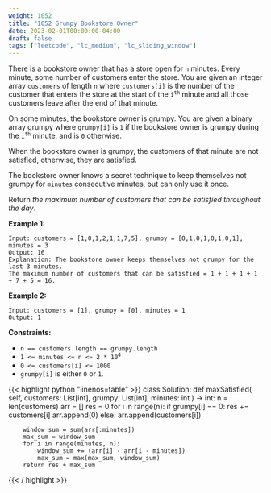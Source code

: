 ```yaml
---
weight: 1052
title: "1052 Grumpy Bookstore Owner"
date: 2023-02-01T00:00:00-04:00
draft: false
tags: ["leetcode", "lc_medium", "lc_sliding_window"]
---
```


There is a bookstore owner that has a store open for `n` minutes. Every minute, some number of customers enter the store. You are given an integer array `customers` of length `n` where `customers[i]` is the number of the customer that enters the store at the start of the <code>i<sup>th</sup></code> minute and all those customers leave after the end of that minute.

On some minutes, the bookstore owner is grumpy. You are given a binary array grumpy where `grumpy[i]` is `1` if the bookstore owner is grumpy during the <code>i<sup>th</sup></code> minute, and is `0` otherwise.

When the bookstore owner is grumpy, the customers of that minute are not satisfied, otherwise, they are satisfied.

The bookstore owner knows a secret technique to keep themselves not grumpy for `minutes` consecutive minutes, but can only use it once.

Return *the maximum number of customers that can be satisfied throughout the day*.

**Example 1:**
```
Input: customers = [1,0,1,2,1,1,7,5], grumpy = [0,1,0,1,0,1,0,1], minutes = 3
Output: 16
Explanation: The bookstore owner keeps themselves not grumpy for the last 3 minutes. 
The maximum number of customers that can be satisfied = 1 + 1 + 1 + 1 + 7 + 5 = 16.
```
**Example 2:**
```
Input: customers = [1], grumpy = [0], minutes = 1
Output: 1
```

**Constraints:**
- `n == customers.length == grumpy.length`
- <code>1 <= minutes <= n <= 2 * 10<sup>4</sup></code>
- `0 <= customers[i] <= 1000`
- `grumpy[i]` is either `0` or `1`.

<div class="tabs"></div>
<div class="tab-content">
<div id="python" class="lang">
{{< highlight python "linenos=table" >}}
class Solution:
    def maxSatisfied(
        self,
        customers: List[int],
        grumpy: List[int],
        minutes: int
    ) -> int:
        n = len(customers)
        arr = []
        res = 0
        for i in range(n):
            if grumpy[i] == 0:
                res += customers[i]
                arr.append(0)
            else:
                arr.append(customers[i])

        window_sum = sum(arr[:minutes])
        max_sum = window_sum
        for i in range(minutes, n):
            window_sum += (arr[i] - arr[i - minutes])
            max_sum = max(max_sum, window_sum)
        return res + max_sum
{{< / highlight >}}
</div>
</div>
